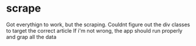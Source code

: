 # scrape

Got everythign to work, but the scraping. Couldnt figure out the div classes to target the correct article
If i'm not wrong, the app should run properly and grap all the data
